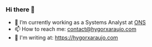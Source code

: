 ### Hi there 👋

- 🔭 I’m currently working as a Systems Analyst at [ONS](http://www.ons.org.br/)
- 📫 How to reach me: contact@hygorxaraujo.com
- :notebook_with_decorative_cover: I'm writing at: https://hygorxaraujo.com

<!--
**hygorxaraujo/hygorxaraujo** is a ✨ _special_ ✨ repository because its `README.md` (this file) appears on your GitHub profile.

Here are some ideas to get you started:

- 🔭 I’m currently working on ...
- 🌱 I’m currently learning ...
- 👯 I’m looking to collaborate on ...
- 🤔 I’m looking for help with ...
- 💬 Ask me about ...
- 📫 How to reach me: ...
- 😄 Pronouns: ...
- ⚡ Fun fact: ...
-->
